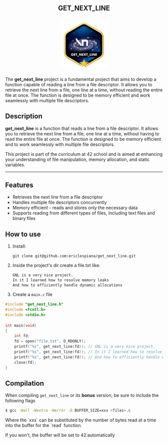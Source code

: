 <h2 align=center>
  GET_NEXT_LINE
</h2>
<h2 align=center>

  ![GNL Logo](https://github.com/ericlespiana/erpiana-utils/blob/master/get_next_linem.png)
</h2>

The **get_next_line** project is a fundamental project that aims to develop a function capable of reading a line from a file descriptor. It allows you to retrieve the next line from a file, one line at a time, without reading the entire file at once. The function is designed to be memory efficient and work seamlessly with multiple file descriptors.

## Description

**get_next_line** is a function that reads a line from a file descriptor. It allows you to retrieve the next line from a file, one line at a time, without having to read the entire file at once. The function is designed to be memory efficient and to work seamlessly with multiple file descriptors.

This project is part of the curriculum at 42 school and is aimed at enhancing your understanding of file manipulation, memory allocation, and static variables.

---

## Features

- Retrieves the next line from a file descriptor
- Handles multiple file descriptors concurrently
- Memory efficient - reads and stores only the necessary data
- Supports reading from different types of files, including text files and binary files

## How to use
1. Install:
   ```
   git clone git@github.com:ericlespiana/get_next_line.git
2. Inside the project's dir create a file.txt like:
   ```
   GNL is a very nice project.
   In it I learned how to resolve memory leaks
   And how to efficiently handle dynamic allocations
   ```
3. Create a `main.c` file

```c
#include "get_next_line.h"
#include <fcntl.h>
#include <stdio.h>

int	main(void)
{
	int	fd;
	fd = open("file.txt", O_RDONLY);
	printf("%s", get_next_line(fd)); // GNL is a very nice project.
	printf("%s", get_next_line(fd)); // In it I learned how to resolve memory leaks
	printf("%s", get_next_line(fd)); // And how to efficiently handle dynamic allocations
	close(fd);
}
```
## Compilation
When compiling `get_next_line` or its **bonus** version, be sure to include the following flags

```sh
$ gcc -Wall -Wextra -Werror -D BUFFER_SIZE=xxx <files>.c
```

<p>Where the `xxx` can be substituted by the number of bytes read at a time into the buffer for the `read` function.</p>
<p></p>If you won't, the buffer will be set to 42 automatically</p>
   
